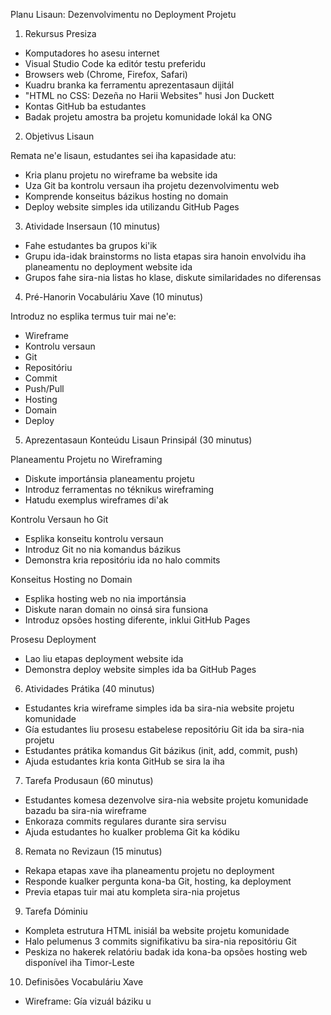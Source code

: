 Planu Lisaun: Dezenvolvimentu no Deployment Projetu

1. Rekursus Presiza

- Komputadores ho asesu internet
- Visual Studio Code ka editór testu preferidu
- Browsers web (Chrome, Firefox, Safari)
- Kuadru branka ka ferramentu aprezentasaun dijitál
- "HTML no CSS: Dezeña no Harii Websites" husi Jon Duckett
- Kontas GitHub ba estudantes
- Badak projetu amostra ba projetu komunidade lokál ka ONG

2. Objetivus Lisaun

Remata ne'e lisaun, estudantes sei iha kapasidade atu:
- Kria planu projetu no wireframe ba website ida
- Uza Git ba kontrolu versaun iha projetu dezenvolvimentu web
- Komprende konseitus bázikus hosting no domain
- Deploy website simples ida utilizandu GitHub Pages

3. Atividade Insersaun (10 minutus)

- Fahe estudantes ba grupos ki'ik
- Grupu ida-idak brainstorms no lista etapas sira hanoin envolvidu iha planeamentu no deployment website ida
- Grupos fahe sira-nia listas ho klase, diskute similaridades no diferensas

4. Pré-Hanorin Vocabuláriu Xave (10 minutus)

Introduz no esplika termus tuir mai ne'e:
- Wireframe
- Kontrolu versaun
- Git
- Repositóriu
- Commit
- Push/Pull
- Hosting
- Domain
- Deploy

5. Aprezentasaun Konteúdu Lisaun Prinsipál (30 minutus)

Planeamentu Projetu no Wireframing
- Diskute importánsia planeamentu projetu
- Introduz ferramentas no téknikus wireframing
- Hatudu exemplus wireframes di'ak

Kontrolu Versaun ho Git
- Esplika konseitu kontrolu versaun
- Introduz Git no nia komandus bázikus
- Demonstra kria repositóriu ida no halo commits

Konseitus Hosting no Domain
- Esplika hosting web no nia importánsia
- Diskute naran domain no oinsá sira funsiona
- Introduz opsões hosting diferente, inklui GitHub Pages

Prosesu Deployment
- Lao liu etapas deployment website ida
- Demonstra deploy website simples ida ba GitHub Pages

6. Atividades Prátika (40 minutus)

- Estudantes kria wireframe simples ida ba sira-nia website projetu komunidade
- Gía estudantes liu prosesu estabelese repositóriu Git ida ba sira-nia projetu
- Estudantes prátika komandus Git bázikus (init, add, commit, push)
- Ajuda estudantes kria konta GitHub se sira la iha

7. Tarefa Produsaun (60 minutus)

- Estudantes komesa dezenvolve sira-nia website projetu komunidade bazadu ba sira-nia wireframe
- Enkoraza commits regulares durante sira servisu
- Ajuda estudantes ho kualker problema Git ka kódiku

8. Remata no Revizaun (15 minutus)

- Rekapa etapas xave iha planeamentu projetu no deployment
- Responde kualker pergunta kona-ba Git, hosting, ka deployment
- Previa etapas tuir mai atu kompleta sira-nia projetus

9. Tarefa Dóminiu

- Kompleta estrutura HTML inisiál ba website projetu komunidade
- Halo pelumenus 3 commits signifikativu ba sira-nia repositóriu Git
- Peskiza no hakerek relatóriu badak ida kona-ba opsões hosting web disponível iha Timor-Leste

10. Definisões Vocabuláriu Xave

- Wireframe: Gía vizuál báziku u